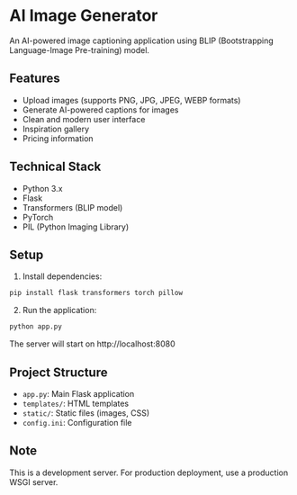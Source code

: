 # AI Image Generator

An AI-powered image captioning application using BLIP (Bootstrapping Language-Image Pre-training) model.

## Features

- Upload images (supports PNG, JPG, JPEG, WEBP formats)
- Generate AI-powered captions for images
- Clean and modern user interface
- Inspiration gallery
- Pricing information

## Technical Stack

- Python 3.x
- Flask
- Transformers (BLIP model)
- PyTorch
- PIL (Python Imaging Library)

## Setup

1. Install dependencies:
```bash
pip install flask transformers torch pillow
```

2. Run the application:
```bash
python app.py
```

The server will start on http://localhost:8080

## Project Structure

- `app.py`: Main Flask application
- `templates/`: HTML templates
- `static/`: Static files (images, CSS)
- `config.ini`: Configuration file

## Note

This is a development server. For production deployment, use a production WSGI server.
